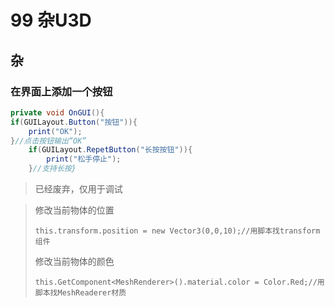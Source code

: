 # 99 杂U3D

## 杂

### 在界面上添加一个按钮

```C#
private void OnGUI(){  
if(GUILayout.Button("按钮")){   
    print("OK");  
}//点击按钮输出“OK”  
    if(GUILayout.RepetButton("长按按钮")){   
        print("松手停止"); 
    }//支持长按}
```

> 已经废弃，仅用于调试
> 

> 修改当前物体的位置
> 
> 
> ```
> this.transform.position = new Vector3(0,0,10);//用脚本找transform组件
> ```
> 
> 修改当前物体的颜色
> 
> ```
> this.GetComponent<MeshRenderer>().material.color = Color.Red;//用脚本找MeshReaderer材质
> ```
